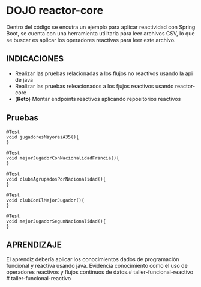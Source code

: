 # DOJO reactor-core

Dentro del código se encutra un ejemplo para aplicar reactividad con Spring Boot, se cuenta con una herramienta utilitaria para leer archivos CSV, lo que se buscar es aplicar los operadores reactivas para leer este archivo.


## INDICACIONES

- Realizar las pruebas relacionadas a los flujos no reactivos usando la api de java
- Realizar las pruebas releacionados a los fjujos reactivos usando reactor-core
- (**Reto**) Montar endpoints reactivos aplicando repositorios reactivos

## Pruebas

```
@Test 
void jugadoresMayoresA35(){
}

@Test 
void mejorJugadorConNacionalidadFrancia(){
}

@Test 
void clubsAgrupadosPorNacionalidad(){
}

@Test 
void clubConElMejorJugador(){
}

@Test 
void mejorJugadorSegunNacionalidad(){
}
```

## APRENDIZAJE
El aprendiz debería aplicar los conocimientos dados de programación funcional y reactiva usando java. 
Evidencia conocimiento como el uso de operadores reactivos y flujos continuos de datos.#   t a l l e r - f u n c i o n a l - r e a c t i v o  
 #   t a l l e r - f u n c i o n a l - r e a c t i v o  
 
